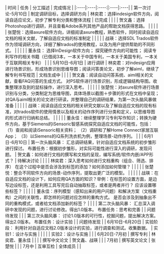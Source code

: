 
| 时间   | 任务   | 分工描述   | 完成情况   | 
|:----|:----|:----:|:----|:----|
| 第一次讨论-5月10日   | 制定调研目标，选择调研方向     | 林奕君：选择indesign软件方向，阅读自适应论文，初步了解专利分类和整体流程   | 已完成   | 
|    |    | 贺文鑫：选择Photoshop进行调研，并且查看Adobe系列其他产品的帮助文档获得思路。   |    | 
|    |    | 张楚悦：选择axure软件方向，详细阅读axure教程，熟悉软件，同时阅读自适应文档的相关文献，了解自适应文档的标准制定   |    | 
|    |    | 战瑛：选择SDL Trados软件作为领域调研方向，详细了解trados的使用教程，以及为用户提供帮助的不同形式。   |    | 
|    |    | 董永佳：  选择InDesign软件方向；  探究硬件方向的可能性；  阅读专利写作的相关书籍（已借阅3本，一本关于中国专利，一本关于美国专利，一本关于互联网相关专利）   |    | 
| 5月10日-6月1日   | 进行调研     | 林奕君：对indesign应用进行场景识别，形成场景识别思维导图；阅读问答类论文，初步了解aiml，继续了解专利书写规范   | 文档生成中   | 
|    |    | 贺文鑫：阅读自动问答系统、aiml相关的文献，查看FAQ问答的生成方式。  对PS软件进行场景识别，形成逻辑结构导图。收集整理涉及到的鼠标操作，进行深入思考。   |    | 
|    |    | 张楚悦：对axure软件进行场景识别与分类，分类制定为思维导图，具体场景以截图＋步骤的形式在文档中呈现；对QA与aiml相关的论文进行研读，并整理自己的调研结果，为第一次头脑风暴做准备   |    | 
|    |    | 战瑛：阅读自适应文档的相关研究文献以及了解自适应文档的现有标准，对trados软件的使用情景以及相关的动作序列进行分类和定义，以思维导图的形式进行归纳和总结。   |    | 
|    |    | 董永佳：继续整理学习专利写作知识；转换为硬件方向，基于Siemens的iSensoric智感系统探究自适应文档的可能性，包括：  （1）查阅和阅读iSensoric相关资料；  （2）调研和了解Home Connect家居互联App；  （3）以Siemens的iQ系列洗衣机为例，整理场景-动作序列。   |    | 
| 6月1日-6月10日   | 第一次头脑风暴：  汇总调研结果，针对自适应文档系统的初步雏形进行探讨。  布置任务：根据初步雏形，对实际可能性进行深入的调研，发现问题。   | 贺文鑫：如何进行文档的撰写和文档的呈现，编写系统/软件内嵌/APP形式？     | 待解决讨论   | 
|    |    | 林奕君：深入思考如何进行文档重构（组合、筛选、排序）  在这个过程中是否会涉及到标签的添加？如何添加如何管理？   |    | 
|    |    | 张楚悦：整合不同软件方向的场景-动作序列，提取出更广泛的模型。     |    | 
|    |    | 战瑛：在自适应文档的设计下，如何应用QA方面的知识？举例：在标签的设置方面，是边写边设标签，还是利用工具写完后自动抽取标签，或者是两者并行？  应该设置哪些标签？     |    | 
|    |    | 董永佳：序列模型（感知出来的用户问题）和解决方案（文档重构）之间的关联性，即怎样的问题对应怎样的重构方式。  是否会涉及到抽象出不同的重构模式，或者给文档添加新的标签？     |    | 
|    | 第二次头脑风暴：  汇总深入调研中发现的问题，进行讨论修改。得出1.0版本。  布置任务：思考和完善   |    | 问题待发现   | 
|    | 第三次头脑风暴：  讨论1.0版本的可行性，挖掘问题，提出解决方案。得出2.0版本。  布置任务：设计实验   |    | 问题待发现   | 
| 6月10日-6月20日   | 实验阶段：  利用针对自适应文档2.0版本设计的实验，进行调查和测试。收集数据。   | 实验1：设计与实施   |    | 
|    |    | 实验2：设计与实施   |    | 
| 6月20日-7月初   | 撰写专利   | 林奕君、董永佳   |    | 
|    | 撰写中文论文   | 贺文鑫、战瑛   |    | 
| 7月初   | 撰写英文论文   | 张楚悦   |    | 
| 7月中   | 互审互检   | 全体成员   |    | 


